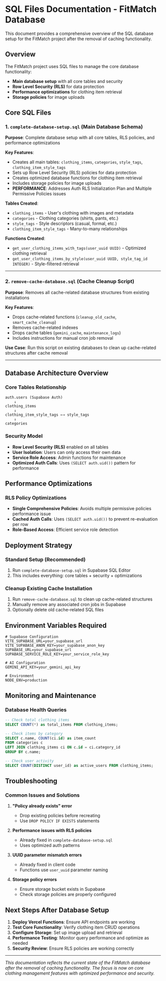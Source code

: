 # SQL Files Documentation - FitMatch Database

This document provides a comprehensive overview of the SQL database setup for the FitMatch project after the removal of caching functionality.

## Overview

The FitMatch project uses SQL files to manage the core database functionality:
- **Main database setup** with all core tables and security
- **Row Level Security (RLS)** for data protection
- **Performance optimizations** for clothing item retrieval
- **Storage policies** for image uploads

## Core SQL Files

### 1. `complete-database-setup.sql` (Main Database Schema)
**Purpose**: Complete database setup with all core tables, RLS policies, and performance optimizations

**Key Features**:
- Creates all main tables: `clothing_items`, `categories`, `style_tags`, `clothing_item_style_tags`
- Sets up Row Level Security (RLS) policies for data protection
- Creates optimized database functions for clothing item retrieval
- Includes storage policies for image uploads
- **PERFORMANCE**: Addresses Auth RLS Initialization Plan and Multiple Permissive Policies issues

**Tables Created**:
- `clothing_items` - User's clothing with images and metadata
- `categories` - Clothing categories (shirts, pants, etc.)
- `style_tags` - Style descriptors (casual, formal, etc.)
- `clothing_item_style_tags` - Many-to-many relationships

**Functions Created**:
- `get_user_clothing_items_with_tags(user_uuid UUID)` - Optimized clothing retrieval
- `get_user_clothing_items_by_style(user_uuid UUID, style_tag_id INTEGER)` - Style-filtered retrieval

---

### 2. `remove-cache-database.sql` (Cache Cleanup Script)
**Purpose**: Removes all cache-related database structures from existing installations

**Key Features**:
- Drops cache-related functions (`cleanup_old_cache`, `smart_cache_cleanup`)
- Removes cache-related indexes
- Drops cache tables (`gemini_cache`, `maintenance_logs`)
- Includes instructions for manual cron job removal

**Use Case**: Run this script on existing databases to clean up cache-related structures after cache removal

---

## Database Architecture Overview

### Core Tables Relationship
```
auth.users (Supabase Auth)
    ↓
clothing_items
    ↓
clothing_item_style_tags ←→ style_tags
    ↓
categories
```

### Security Model
- **Row Level Security (RLS)** enabled on all tables
- **User Isolation**: Users can only access their own data
- **Service Role Access**: Admin functions for maintenance
- **Optimized Auth Calls**: Uses `(SELECT auth.uid())` pattern for performance

## Performance Optimizations

### RLS Policy Optimizations
- **Single Comprehensive Policies**: Avoids multiple permissive policies performance issue
- **Cached Auth Calls**: Uses `(SELECT auth.uid())` to prevent re-evaluation per row
- **Role-Based Access**: Efficient service role detection

## Deployment Strategy

### Standard Setup (Recommended)
1. Run `complete-database-setup.sql` in Supabase SQL Editor
2. This includes everything: core tables + security + optimizations

### Cleanup Existing Cache Installation
1. Run `remove-cache-database.sql` to clean up cache-related structures
2. Manually remove any associated cron jobs in Supabase
3. Optionally delete old cache-related SQL files

## Environment Variables Required

```env
# Supabase Configuration
VITE_SUPABASE_URL=your_supabase_url
VITE_SUPABASE_ANON_KEY=your_supabase_anon_key
SUPABASE_URL=your_supabase_url
SUPABASE_SERVICE_ROLE_KEY=your_service_role_key

# AI Configuration
GEMINI_API_KEY=your_gemini_api_key

# Environment
NODE_ENV=production
```

## Monitoring and Maintenance

### Database Health Queries
```sql
-- Check total clothing items
SELECT COUNT(*) as total_items FROM clothing_items;

-- Check items by category
SELECT c.name, COUNT(ci.id) as item_count 
FROM categories c 
LEFT JOIN clothing_items ci ON c.id = ci.category_id 
GROUP BY c.name;

-- Check user activity
SELECT COUNT(DISTINCT user_id) as active_users FROM clothing_items;
```

## Troubleshooting

### Common Issues and Solutions

1. **"Policy already exists" error**
   - Drop existing policies before recreating
   - Use `DROP POLICY IF EXISTS` statements

2. **Performance issues with RLS policies**
   - Already fixed in `complete-database-setup.sql`
   - Uses optimized auth patterns

3. **UUID parameter mismatch errors**
   - Already fixed in client code
   - Functions use `user_uuid` parameter naming

4. **Storage policy errors**
   - Ensure storage bucket exists in Supabase
   - Check storage policies are properly configured

## Next Steps After Database Setup

1. **Deploy Vercel Functions**: Ensure API endpoints are working
2. **Test Core Functionality**: Verify clothing item CRUD operations
3. **Configure Storage**: Set up image upload and retrieval
4. **Performance Testing**: Monitor query performance and optimize as needed
5. **Security Review**: Ensure RLS policies are working correctly

---

*This documentation reflects the current state of the FitMatch database after the removal of caching functionality. The focus is now on core clothing management features with optimized performance and security.*